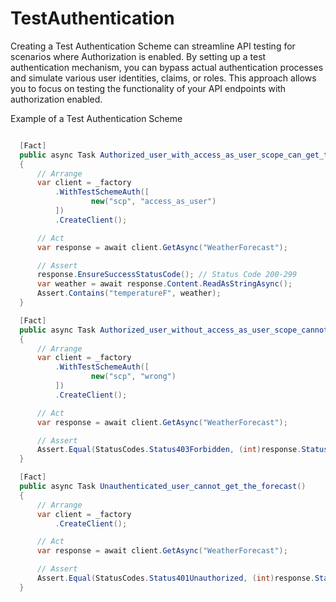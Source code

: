 # TestAuthentication

Creating a Test Authentication Scheme can streamline API testing for scenarios where Authorization is enabled. By setting up a test authentication mechanism, you can bypass actual authentication processes and simulate various user identities, claims, or roles. This approach allows you to focus on testing the functionality of your API endpoints with authorization enabled.


Example of a Test Authentication Scheme

```csharp

  [Fact]
  public async Task Authorized_user_with_access_as_user_scope_can_get_the_forecast()
  {
      // Arrange
      var client = _factory
          .WithTestSchemeAuth([
                  new("scp", "access_as_user")
          ])
          .CreateClient();

      // Act
      var response = await client.GetAsync("WeatherForecast");

      // Assert
      response.EnsureSuccessStatusCode(); // Status Code 200-299
      var weather = await response.Content.ReadAsStringAsync();
      Assert.Contains("temperatureF", weather);
  }

  [Fact]
  public async Task Authorized_user_without_access_as_user_scope_cannot_get_the_forecast()
  {
      // Arrange
      var client = _factory
          .WithTestSchemeAuth([
                  new("scp", "wrong")
          ])
          .CreateClient();

      // Act
      var response = await client.GetAsync("WeatherForecast");

      // Assert
      Assert.Equal(StatusCodes.Status403Forbidden, (int)response.StatusCode);
  }

  [Fact]
  public async Task Unauthenticated_user_cannot_get_the_forecast()
  {
      // Arrange
      var client = _factory
          .CreateClient();

      // Act
      var response = await client.GetAsync("WeatherForecast");

      // Assert
      Assert.Equal(StatusCodes.Status401Unauthorized, (int)response.StatusCode);
  }
```